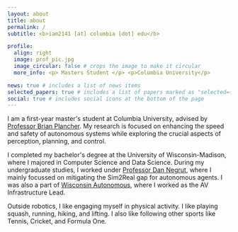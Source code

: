 ```yaml
---
layout: about
title: about
permalink: /
subtitle: <b>iam2141 [at] columbia [dot] edu</b>

profile:
  align: right
  image: prof_pic.jpg
  image_circular: false # crops the image to make it circular
  more_info: <p> Masters Student </p> <p>Columbia University</p>

news: true # includes a list of news items
selected_papers: true # includes a list of papers marked as "selected={true}"
social: true # includes social icons at the bottom of the page
---
```


I am a first-year master's student at Columbia University, advised by [Professor Brian Plancher](https://brianplancher.com/). My research is focused on enhancing the speed and safety of autonomous systems while exploring the crucial aspects of perception, planning, and control.

I completed my bachelor's degree at the University of Wisconsin-Madison, where I majored in Computer Science and Data Science. During my undergraduate studies, I worked under [Professor Dan Negrut](https://sbel.wisc.edu/negrut-dan/), where I mainly focussed on mitigating the Sim2Real gap for autonomous agents. I was also a part of [Wisconsin Autonomous](https://wa.wisc.edu/), where I worked as the AV Infrastructure Lead.

Outside robotics, I like engaging myself in physical activity. I like playing squash, running, hiking, and lifting. I also like following other sports like Tennis, Cricket, and Formula One.
